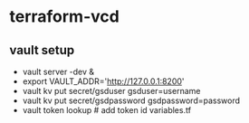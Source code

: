 # terraform-vcd
## vault setup
* vault server -dev &
* export VAULT_ADDR='http://127.0.0.1:8200'
* vault kv put secret/gsduser gsduser=username
* vault kv put secret/gsdpassword gsdpassword=password
* vault token lookup   # add token id variables.tf